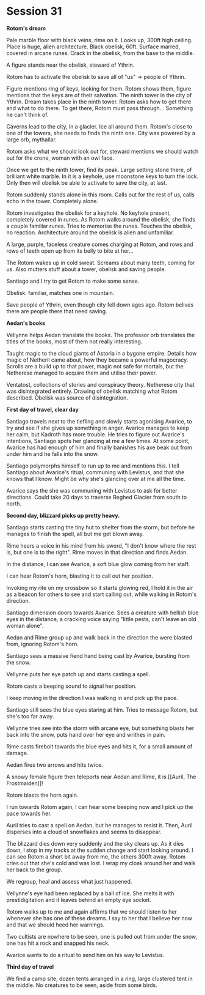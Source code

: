 # Session 31
**Rotom's dream**

Pale marble floor with black veins, rime on it. Looks up, 300ft high ceiling. Place is huge, alien architecture. Black obelisk, 60ft. Surface marred, covered in arcane runes. Crack in the obelisk, from the base to the middle.

A figure stands near the obelisk, steward of Ythrin.

Rotom has to activate the obelisk to save all of "us" -> people of Ythrin.

Figure mentions ring of keys, looking for them. Rotom shows them, figure mentions that the keys are of their salvation. The ninth tower in the city of Ythrin. Dream takes place in the ninth tower. Rotom asks how to get there and what to do there. To get there, Rotom must pass through... Something he can't think of.

Caverns lead to the city, in a glacier. Ice all around them. Rotom's close to one of the towers, she needs to finds the ninth one. City was powered by a large orb, mythallar.

Rotom asks what we should look out for, steward mentions we should watch out for the crone, woman with an owl face.

Once we get to the ninth tower, find its peak. Large setting stone there, of brilliant white marble. In it is a keyhole, use moonstone keys to turn the lock. Only then will obelisk be able to activate to save the city, at last.

Rotom suddenly stands alone in this room. Calls out for the rest of us, calls echo in the tower. Completely alone.

Rotom investigates the obelisk for a keyhole. No keyhole present, completely covered in runes. As Rotom walks around the obelisk, she finds a couple familiar runes. Tries to memorise the runes. Touches the obelisk, no reaction. Architecture around the obelisk is alien and unfamiliar.

A large, purple, faceless creature comes charging at Rotom, and rows and rows of teeth open up from its belly to bite at her...

The Rotom wakes up in cold sweat. Screams about many teeth, coming for us. Also mutters stuff about a tower, obelisk and saving people.

Santiago and I try to get Rotom to make some sense.

Obelisk: familiar, matches one in mountain.

Save people of Ythrin, even though city fell down ages ago. Rotom belives there are people there that need saving.

**Aedan's books**

Vellynne helps Aedan translate the books. The professor orb translates the titles of the books, most of them not really interesting.

Taught magic to the cloud giants of Astoria in a bygone empire. Details how magic of Netheril came about, how they became a powerful magocracy. Scrolls are a build up to that power, magic not safe for mortals, but the Netherese managed to acquire them and utilise their power.

Ventatost, collections of stories and conspiracy theory. Netherese city that was disintegrated entirely. Drawing of obelisk matching what Rotom described. Obelisk was source of disintegration.

**First day of travel, clear day**

Santiago travels next to the tiefling and slowly starts agonising Avarice, to try and see if she gives up something in anger. Avarice manages to keep her calm, but Kadroth has more trouble. He tries to figure out Avarice's intentions, Santiago spots her glancing at me a few times. At some point, Avarice has had enough of him and finally banishes his axe beak out from under him and he falls into the snow.

Santiago polymorphs himself to run up to me and mentions this. I tell Santiago about Avarice's ritual, communing with Levistus, and that she knows that I know. Might be why she's glancing over at me all  the time.

Avarice says the she was communing with Levistus to ask for better directions. Could take 20 days to traverse Reghed Glacier from south to north.

**Second day, blizzard picks up pretty heavy.**

Santiago starts casting the tiny hut to shelter from the storm, but before he manages to finish the spell, all but me get blown away.

Rime hears a voice in his mind from his sword, "I don't know where the rest is, but one is to the right". Rime moves in that direction and finds Aedan.

In the distance, I can see Avarice, a soft blue glow coming from her staff.

I can hear Rotom's horn, blasting it to call out her position.

Invoking my rite on my crossbow so it starts glowing red, I hold it in the air as a beacon for others to see and start calling out, while walking in Rotom's direction.

Santiago dimension doors towards Avarice. Sees a creature with hellish blue eyes in the distance, a cracking voice saying "little pests, can't leave an old woman alone".

Aedan and Rime group up and walk back in the direction the were blasted from, ignoring Rotom's horn.

Santiago sees a massive fiend hand being cast by Avarice, bursting from the snow.

Vellynne puts her eye patch up and starts casting a spell.

Rotom casts a beeping sound to signal her position.

I keep moving in the direction I was walking in and pick up the pace.

Santiago still sees the blue eyes staring at him. Tries to message Rotom, but she's too far away.

Vellynne tries see into the storm with arcane eye, but something blasts her back into the snow, puts hand over her eye and writhes in pain.

Rime casts firebolt towards the blue eyes and hits it, for a small amount of damage.

Aedan fires two arrows and hits twice.

A snowy female figure then teleports near Aedan and Rime, it is [[Auril, The Frostmaiden]]!

Rotom blasts the horn again.

I run towards Rotom again, I can hear some beeping now and I pick up the pace towards her.

Auril tries to cast a spell on Aedan, but he manages to resist it. Then, Auril disperses into a cloud of snowflakes and seems to disappear.

The blizzard dies down very suddenly and the sky clears up. As it dies down, I stop in my tracks at the sudden change and start looking around. I can see Rotom a short bit away from me, the others 300ft away. Rotom cries out that she's cold and was lost. I wrap my cloak around her and walk her back to the group.

We regroup, heal and assess what just happened.

Vellynne's eye had been replaced by a ball of ice. She melts it with prestidigitation and it leaves behind an empty eye socket.

Rotom walks up to me and again affirms that we should listen to her whenever she has one of these dreams. I say to her that I believe her now and that we should heed her warnings.

Two cultists are nowhere to be seen, one is pulled out from under the snow, one has hit a rock and snapped his neck.

Avarice wants to do a ritual to send him on his way to Levistus.

**Third day of travel**

We find a camp site, dozen tents arranged in a ring, large clustered tent in the middle. No creatures to be seen, aside from some birds. 

